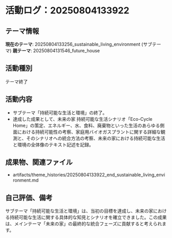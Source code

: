 # 活動ログ：20250804133922

## テーマ情報
**現在のテーマ**: 20250804133256_sustainable_living_environment (サブテーマ)
**親テーマ**: 20250804131546_future_house

## 活動種別
テーマ終了

## 活動内容
- サブテーマ「持続可能な生活と環境」の終了。
- 達成した成果として、未来の家 持続可能な生活シナリオ「Eco-Cycle Home」の策定、エネルギー、水、食料、廃棄物といった生活のあらゆる側面における持続可能性の考察、家庭用バイオガスプラントに関する詳細な観測と、そのシナリオへの統合方法の考察、未来の家における持続可能な生活と環境の全体像のテキスト記述を記録。

## 成果物、関連ファイル
- artifacts/theme_histories/20250804133922_end_sustainable_living_environment.md

## 自己評価、備考
サブテーマ「持続可能な生活と環境」は、当初の目標を達成し、未来の家における持続可能な生活に関する具体的な知見とシナリオを確立できました。この成果は、メインテーマ「未来の家」の最終的な統合フェーズに貢献すると考えられます。
